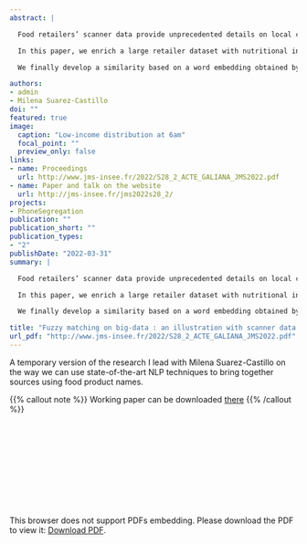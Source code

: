 ```yaml
---
abstract: |

  Food retailers’ scanner data provide unprecedented details on local consumption, provided that product identifiers allow a linkage with features of interest, such as nutritional information.

  In this paper, we enrich a large retailer dataset with nutritional information extracted from Open Food Facts, completed with the ANSES Ciqual dataset. To compensate for imperfect matching through the bar code, we develop a methodology to efficiently match short textual descriptions. After a preprocessing step to normalize short labels, we resort to fuzzy matching based on several tokenizers (including n-grams) by querying an ElasticSearch customized index and validate candidates echos as matches with a Levenstein edit-distances. The pipeline is composed of several steps successively relaxing constraints to find relevant matching candidates.

  We finally develop a similarity based on a word embedding obtained by training a siamese network on bar code matches. This alternative measure is used to evaluate our final matching.

authors:
- admin
- Milena Suarez-Castillo
doi: ""
featured: true
image:
  caption: "Low-income distribution at 6am"
  focal_point: ""
  preview_only: false
links:
- name: Proceedings
  url: http://www.jms-insee.fr/2022/S28_2_ACTE_GALIANA_JMS2022.pdf
- name: Paper and talk on the website
  url: http://jms-insee.fr/jms2022s28_2/
projects:
- PhoneSegregation
publication: ""
publication_short: ""
publication_types:
- "2"
publishDate: "2022-03-31"
summary: |

  Food retailers’ scanner data provide unprecedented details on local consumption, provided that product identifiers allow a linkage with features of interest, such as nutritional information.

  In this paper, we enrich a large retailer dataset with nutritional information extracted from Open Food Facts, completed with the ANSES Ciqual dataset. To compensate for imperfect matching through the bar code, we develop a methodology to efficiently match short textual descriptions. After a preprocessing step to normalize short labels, we resort to fuzzy matching based on several tokenizers (including n-grams) by querying an ElasticSearch customized index and validate candidates echos as matches with a Levenstein edit-distances. The pipeline is composed of several steps successively relaxing constraints to find relevant matching candidates.

  We finally develop a similarity based on a word embedding obtained by training a siamese network on bar code matches. This alternative measure is used to evaluate our final matching.

title: "Fuzzy matching on big-data : an illustration with scanner data and crowd-sourced nutritional data"
url_pdf: "http://www.jms-insee.fr/2022/S28_2_ACTE_GALIANA_JMS2022.pdf"
---
```


<!------ AUTRES OPTIONS POSSIBLES
url_code: '#'
url_dataset: '#'
url_pdf: "https://www.cairn.info/revue-idees-economiques-et-sociales-2015-2-page-14.htm"
url_poster: '#'
url_project: ""
url_slides: ""
url_source: '#'
url_video: '#'
slides: example
------>

A temporary version of the research I lead with Milena Suarez-Castillo 
on the way we can use state-of-the-art NLP techniques to bring
together sources using food product names.

{{% callout note %}}
Working paper can be downloaded [there](http://www.jms-insee.fr/2022/S28_2_ACTE_GALIANA_JMS2022.pdf)
{{% /callout %}}

<object data="/pdf/JMS2022/S28_2_ACTE_GALIANA_JMS2022.pdf" type="application/pdf" width="700px" height="700px">
    <embed src="/pdf/JMS2022/S28_2_ACTE_GALIANA_JMS2022.pdf">
        <p>This browser does not support PDFs embedding. Please download the PDF to view it: <a href="http://www.jms-insee.fr/2022/S28_2_ACTE_GALIANA_JMS2022.pdf">Download PDF</a>.</p>
    </embed>
</object>



<!----
Supplementary notes can be added here, including [code and math](https://sourcethemes.com/academic/docs/writing-markdown-latex/).
------>
